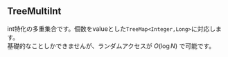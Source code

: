 ## TreeMultiInt
int特化の多重集合です。個数をvalueとした`TreeMap<Integer,Long>`に対応します。  
基礎的なことしかできませんが、ランダムアクセスが $O(\log N)$ で可能です。
